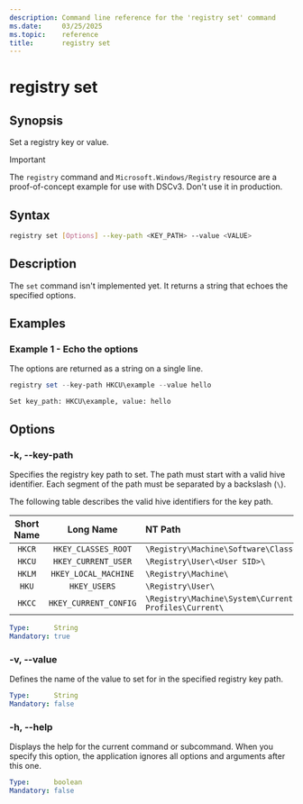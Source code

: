 ```yaml
---
description: Command line reference for the 'registry set' command
ms.date:     03/25/2025
ms.topic:    reference
title:       registry set
---
```


# registry set

## Synopsis

Set a registry key or value.

> [!IMPORTANT]
> The `registry` command and `Microsoft.Windows/Registry` resource are a proof-of-concept example
> for use with DSCv3. Don't use it in production.

## Syntax

```sh
registry set [Options] --key-path <KEY_PATH> --value <VALUE>
```

## Description

The `set` command isn't implemented yet. It returns a string that echoes the specified options.

## Examples

### Example 1 - Echo the options

<a id="example-1"></a>

The options are returned as a string on a single line.

```powershell
registry set --key-path HKCU\example --value hello
```

```Output
Set key_path: HKCU\example, value: hello
```

## Options

### -k, --key-path

<a id="-k"></a>
<a id="--key-path"></a>

Specifies the registry key path to set. The path must start with a valid hive identifier. Each
segment of the path must be separated by a backslash (`\`).

The following table describes the valid hive identifiers for the key path.

| Short Name |       Long Name       |                                 NT Path                                 |
| :--------: | :-------------------: | :---------------------------------------------------------------------- |
|   `HKCR`   |  `HKEY_CLASSES_ROOT`  | `\Registry\Machine\Software\Classes\`                                   |
|   `HKCU`   |  `HKEY_CURRENT_USER`  | `\Registry\User\<User SID>\`                                            |
|   `HKLM`   | `HKEY_LOCAL_MACHINE`  | `\Registry\Machine\`                                                    |
|   `HKU`    |     `HKEY_USERS`      | `\Registry\User\`                                                       |
|   `HKCC`   | `HKEY_CURRENT_CONFIG` | `\Registry\Machine\System\CurrentControlSet\Hardware Profiles\Current\` |

```yaml
Type:      String
Mandatory: true
```

### -v, --value

<a id="-v"></a>
<a id="--value"></a>

Defines the name of the value to set for in the specified registry key path.

```yaml
Type:      String
Mandatory: false
```

### -h, --help

<a id="-h"></a>
<a id="--help"></a>

Displays the help for the current command or subcommand. When you specify this option, the
application ignores all options and arguments after this one.

```yaml
Type:      boolean
Mandatory: false
```
